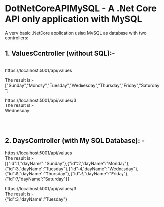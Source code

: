 # DotNetCoreAPIMySQL - A .Net Core API only application with MySQL

A very basic .NetCore application using MySQL as database with two controllers:

<h2>1. ValuesController (without SQL):- </h2><br>
https://localhost:5001/api/values <br>

The result is:-
["Sunday","Monday","Tuesday","Wednesday","Thursday","Friday","Saturday"] <br>

https://localhost:5001/api/values/3<br>
The result is:- <br>
Wednesday

<br><br>


<h2>2. DaysController (with My SQL Database): - </h2>
https://localhost:5001/api/values <br>
The result is:- <br>
[{"id":1,"dayName":"Sunday"},{"id":2,"dayName":"Monday"},{"id":3,"dayName":"Tuesday"},{"id":4,"dayName":"Wednesday"},{"id":5,"dayName":"Thursday"},{"id":6,"dayName":"Friday"},{"id":7,"dayName":"Saturday"}]
<br>

https://localhost:5001/api/values/3 <br>
The result is:-<br>
{"id":3,"dayName":"Tuesday"}

